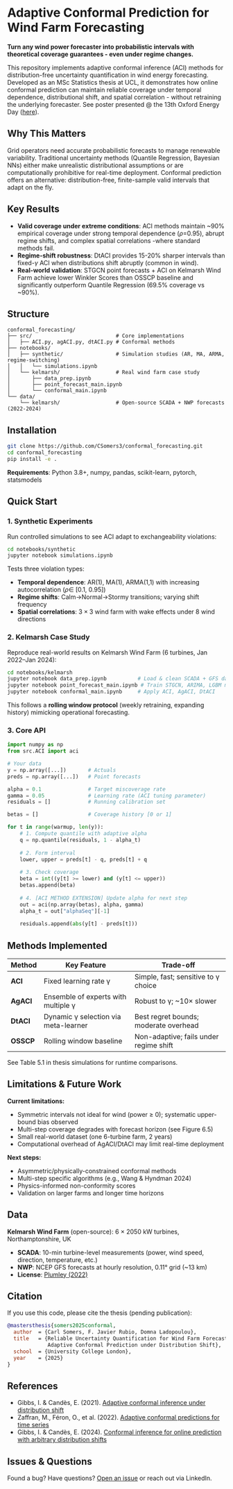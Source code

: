 # Adaptive Conformal Prediction for Wind Farm Forecasting

**Turn any wind power forecaster into probabilistic intervals with theoretical coverage guarantees - even under regime changes.**

This repository implements adaptive conformal inference (ACI) methods for distribution-free uncertainty quantification in wind energy forecasting. Developed as an MSc Statistics thesis at UCL, it demonstrates how online conformal prediction can maintain reliable coverage under temporal dependence, distributional shift, and spatial correlation - without retraining the underlying forecaster. See poster presented @ the 13th Oxford Energy Day ([here](https://csomers3.github.io/docs/Poster_ReliableUQ_CarlSomers.pdf)).

## Why This Matters

Grid operators need accurate probabilistic forecasts to manage renewable variability. Traditional uncertainty methods (Quantile Regression, Bayesian NNs) either make unrealistic distributional assumptions or are computationally prohibitive for real-time deployment. Conformal prediction offers an alternative: distribution-free, finite-sample valid intervals that adapt on the fly.

## Key Results

- **Valid coverage under extreme conditions**: ACI methods maintain ~90% empirical coverage under strong temporal dependence ($\rho$=0.95), abrupt regime shifts, and complex spatial correlations -where standard methods fail.
- **Regime-shift robustness**: DtACI provides 15-20% sharper intervals than fixed-$\gamma$ ACI when distributions shift abruptly (common in wind).
- **Real-world validation**: STGCN point forecasts + ACI on Kelmarsh Wind Farm achieve lower Winkler Scores than OSSCP baseline and significantly outperform Quantile Regression (69.5% coverage vs ~90%).

## Structure

```
conformal_forecasting/
├── src/                           # Core implementations
│   ├── ACI.py, agACI.py, dtACI.py # Conformal methods
├── notebooks/
│   ├── synthetic/                 # Simulation studies (AR, MA, ARMA, regime-switching)
│   │   └── simulations.ipynb
│   └── kelmarsh/                  # Real wind farm case study
│       ├── data_prep.ipynb
│       ├── point_forecast_main.ipynb
│       └── conformal_main.ipynb
└── data/
    └── kelmarsh/                  # Open-source SCADA + NWP forecasts (2022-2024)
```

## Installation

```bash
git clone https://github.com/CSomers3/conformal_forecasting.git
cd conformal_forecasting
pip install -e .
```

**Requirements**: Python 3.8+, numpy, pandas, scikit-learn, pytorch, statsmodels

## Quick Start

### 1. Synthetic Experiments

Run controlled simulations to see ACI adapt to exchangeability violations:

```bash
cd notebooks/synthetic
jupyter notebook simulations.ipynb
```

Tests three violation types:
- **Temporal dependence**: AR(1), MA(1), ARMA(1,1) with increasing autocorrelation ($\rho \in$ [0.1, 0.95])
- **Regime shifts**: Calm→Normal→Stormy transitions; varying shift frequency
- **Spatial correlations**: $3\times 3$ wind farm with wake effects under 8 wind directions

### 2. Kelmarsh Case Study

Reproduce real-world results on Kelmarsh Wind Farm (6 turbines, Jan 2022–Jan 2024):

```bash
cd notebooks/kelmarsh
jupyter notebook data_prep.ipynb          # Load & clean SCADA + GFS data
jupyter notebook point_forecast_main.ipynb # Train STGCN, ARIMA, LGBM models
jupyter notebook conformal_main.ipynb     # Apply ACI, AgACI, DtACI
```

This follows a **rolling window protocol** (weekly retraining, expanding history) mimicking operational forecasting.

### 3. Core API

```python
import numpy as np
from src.ACI import aci

# Your data
y = np.array([...])       # Actuals
preds = np.array([...])   # Point forecasts

alpha = 0.1               # Target miscoverage rate
gamma = 0.05              # Learning rate (ACI tuning parameter)
residuals = []            # Running calibration set

betas = []                # Coverage history [0 or 1]

for t in range(warmup, len(y)):
    # 1. Compute quantile with adaptive alpha
    q = np.quantile(residuals, 1 - alpha_t)
    
    # 2. Form interval
    lower, upper = preds[t] - q, preds[t] + q
    
    # 3. Check coverage
    beta = int((y[t] >= lower) and (y[t] <= upper))
    betas.append(beta)
    
    # 4. [ACI METHOD EXTENSION] Update alpha for next step
    out = aci(np.array(betas), alpha, gamma)
    alpha_t = out["alphaSeq"][-1]
    
    residuals.append(abs(y[t] - preds[t]))
```

## Methods Implemented

| Method | Key Feature | Trade-off |
|--------|-------------|-----------|
| **ACI** | Fixed learning rate γ | Simple, fast; sensitive to γ choice |
| **AgACI** | Ensemble of experts with multiple γ | Robust to γ; ~10× slower |
| **DtACI** | Dynamic γ selection via meta-learner | Best regret bounds; moderate overhead |
| **OSSCP** | Rolling window baseline | Non-adaptive; fails under regime shift |

See Table 5.1 in thesis simulations for runtime comparisons.

## Limitations & Future Work

**Current limitations:**
- Symmetric intervals not ideal for wind (power $\geq$ 0); systematic upper-bound bias observed
- Multi-step coverage degrades with forecast horizon (see Figure 6.5)
- Small real-world dataset (one 6-turbine farm, 2 years)
- Computational overhead of AgACI/DtACI may limit real-time deployment

**Next steps:**
- Asymmetric/physically-constrained conformal methods
- Multi-step specific algorithms (e.g., Wang & Hyndman 2024)
- Physics-informed non-conformity scores
- Validation on larger farms and longer time horizons

## Data

**Kelmarsh Wind Farm** (open-source): 6 × 2050 kW turbines, Northamptonshire, UK  
- **SCADA**: 10-min turbine-level measurements (power, wind speed, direction, temperature, etc.)  
- **NWP**: NCEP GFS forecasts at hourly resolution, 0.11° grid (~13 km)  
- **License**: [Plumley (2022)](https://zenodo.org/records/16807551)

## Citation

If you use this code, please cite the thesis (pending publication):

```bibtex
@mastersthesis{somers2025conformal,
  author  = {Carl Somers, F. Javier Rubio, Domna Ladopoulou},
  title   = {Reliable Uncertainty Quantification for Wind Farm Forecasting: 
             Adaptive Conformal Prediction under Distribution Shift},
  school  = {University College London},
  year    = {2025}
}
```

## References

- Gibbs, I. & Candès, E. (2021). [Adaptive conformal inference under distribution shift](https://arxiv.org/abs/2106.00170)
- Zaffran, M., Féron, O., et al. (2022). [Adaptive conformal predictions for time series](https://arxiv.org/abs/2202.07282)
- Gibbs, I. & Candès, E. (2024). [Conformal inference for online prediction with arbitrary distribution shifts](https://arxiv.org/abs/2208.08401)

## Issues & Questions

Found a bug? Have questions? [Open an issue](https://github.com/CSomers3/conformal_forecasting/issues) or reach out via LinkedIn.
